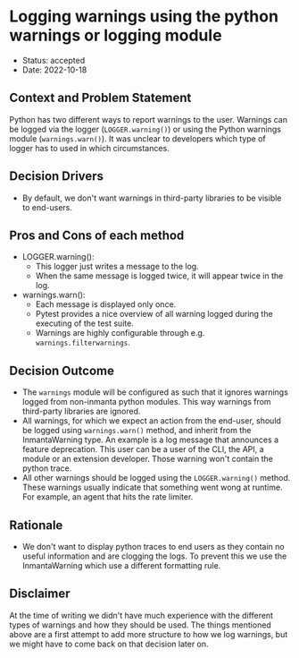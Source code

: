 # Logging warnings using the python warnings or logging module

* Status: accepted
* Date: 2022-10-18

## Context and Problem Statement

Python has two different ways to report warnings to the user. Warnings can be logged via the logger (`LOGGER.warning()`) or using the Python warnings module (`warnings.warn()`). It was unclear to developers which type of logger has to used in which circumstances.

## Decision Drivers

* By default, we don't want warnings in third-party libraries to be visible to end-users.

## Pros and Cons of each method

* LOGGER.warning():
   * This logger just writes a message to the log.
   * When the same message is logged twice, it will appear twice in the log.
* warnings.warn():
   * Each message is displayed only once.
   * Pytest provides a nice overview of all warning logged during the executing of the test suite.
   * Warnings are highly configurable through e.g. `warnings.filterwarnings`.

## Decision Outcome

- The `warnings` module will be configured as such that it ignores warnings logged from non-inmanta python modules. This way warnings from third-party libraries are ignored.
- All warnings, for which we expect an action from the end-user, should be logged using `warnings.warn()` method, and inherit from the InmantaWarning type. An example is a log message that announces a feature deprecation. This user can be a user of the CLI, the API, a module or an extension developer. Those warning won't contain the python trace.
- All other warnings should be logged using the `LOGGER.warning()` method. These warnings usually indicate that something went wong at runtime. For example, an agent that hits the rate limiter.

## Rationale

- We don't want to display python traces to end users as they contain no useful information and are clogging the logs. To prevent this we use the InmantaWarning which use a different formatting rule.

## Disclaimer

At the time of writing we didn't have much experience with the different types of warnings and how they should be used.
The things mentioned above are a first attempt to add more structure to how we log warnings, but we might have to come
back on that decision later on.
